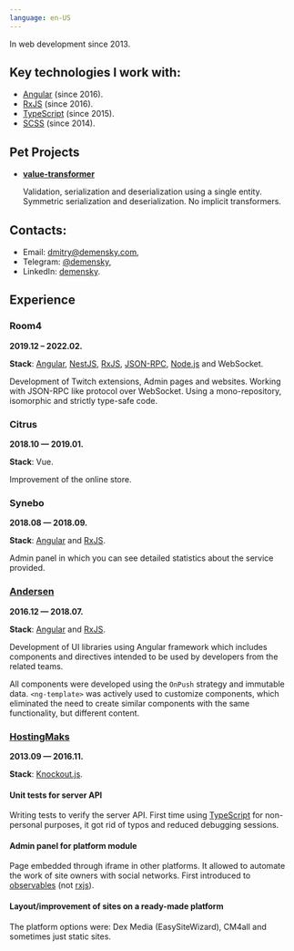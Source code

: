 ```yaml
---
language: en-US
---
```


In web development since 2013.

## Key technologies I work with:

- [Angular][angular] (since 2016).
- [RxJS][rxjs] (since 2016).
- [TypeScript][typescript] (since 2015).
- [SCSS][scss] (since 2014).

## Pet Projects

- [**value-transformer**](https://github.com/demensky/value-transformer)

  Validation, serialization and deserialization using a single entity. Symmetric
  serialization and deserialization. No implicit transformers.

## Contacts:

- Email: [dmitry@demensky.com][demensky-email],
- Telegram: [@demensky][demensky-telegram],
- LinkedIn: [demensky][demensky-linkedin].

## Experience

### Room4

**2019.12 – 2022.02.**

**Stack**: [Angular], [NestJS], [RxJS], [JSON-RPC], [Node.js][node] and
WebSocket.

Development of Twitch extensions, Admin pages and websites. Working with
JSON-RPC like protocol over WebSocket. Using a mono-repository, isomorphic and
strictly type-safe code.

### Citrus

**2018.10 — 2019.01.**

**Stack**: Vue.

Improvement of the online store.

### Synebo

**2018.08 — 2018.09.**

**Stack**: [Angular] and [RxJS].

Admin panel in which you can see detailed statistics about the service provided.

### [Andersen](https://www.andersenlab.com/)

**2016.12 — 2018.07.**

**Stack**: [Angular] and [RxJS].

Development of UI libraries using Angular framework which includes components
and directives intended to be used by developers from the related teams.

All components were developed using the `OnPush` strategy and immutable data.
`<ng-template>` was actively used to customize components, which eliminated the
need to create similar components with the same functionality, but different
content.

### [HostingMaks](http://hostingmaks.com/)

**2013.09 — 2016.11.**

**Stack**: [Knockout.js][knockout].

#### Unit tests for server API

Writing tests to verify the server API. First time using
[TypeScript][typescript] for non-personal purposes, it got rid of typos and
reduced debugging sessions.

#### Admin panel for platform module

Page embedded through iframe in other platforms. It allowed to automate the work
of site owners with social networks. First introduced to
[observables][knockout-observables] (not [rxjs][rxjs]).

#### Layout/improvement of sites on a ready-made platform

The platform options were: Dex Media (EasySiteWizard), CM4all and sometimes just
static sites.

[typescript]: https://www.typescriptlang.org/
[angular]: https://angular.io/
[rxjs]: https://github.com/ReactiveX/rxjs/
[json-rpc]: https://www.jsonrpc.org/
[nestjs]: https://nestjs.com/
[node]: https://nodejs.org/
[prettier]: https://prettier.io/
[eslint]: https://eslint.org/
[knockout-observables]: http://knockoutjs.com/documentation/observables.html
[knockout]: http://knockoutjs.com/
[scss]: https://sass-lang.com/
[demensky-email]: mailto:dmitry@demensky.com
[demensky-telegram]: https://t.me/demensky
[demensky-linkedin]: https://www.linkedin.com/in/demensky/
